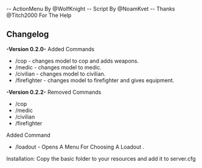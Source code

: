   -- ActionMenu By @WolfKnight 
	-- Script By @NoamKvet 
	-- Thanks @Titch2000 For The Help


Changelog
----------


**-Version 0.2.0-**
Added Commands
- /cop - changes model to cop and adds weapons.
- /medic - changes model to medic.
- /civilian - changes model to civilian.
- /firefighter - changes model to firefighter and gives equipment.

**-Version 0.2.2-**
Removed Commands
- /cop
- /medic
- /civilian
- /firefighter

Added Command 
- /loadout - Opens A Menu For Choosing A Loadout .

Installation:
Copy the basic folder to your resources and add it to server.cfg

